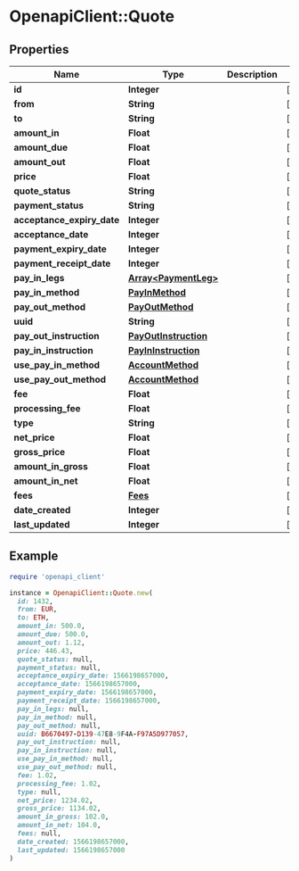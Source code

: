 # OpenapiClient::Quote

## Properties

| Name | Type | Description | Notes |
| ---- | ---- | ----------- | ----- |
| **id** | **Integer** |  | [optional] |
| **from** | **String** |  | [optional] |
| **to** | **String** |  | [optional] |
| **amount_in** | **Float** |  | [optional] |
| **amount_due** | **Float** |  | [optional] |
| **amount_out** | **Float** |  | [optional] |
| **price** | **Float** |  | [optional] |
| **quote_status** | **String** |  | [optional] |
| **payment_status** | **String** |  | [optional] |
| **acceptance_expiry_date** | **Integer** |  | [optional] |
| **acceptance_date** | **Integer** |  | [optional] |
| **payment_expiry_date** | **Integer** |  | [optional] |
| **payment_receipt_date** | **Integer** |  | [optional] |
| **pay_in_legs** | [**Array&lt;PaymentLeg&gt;**](PaymentLeg.md) |  | [optional] |
| **pay_in_method** | [**PayInMethod**](PayInMethod.md) |  | [optional] |
| **pay_out_method** | [**PayOutMethod**](PayOutMethod.md) |  | [optional] |
| **uuid** | **String** |  | [optional] |
| **pay_out_instruction** | [**PayOutInstruction**](PayOutInstruction.md) |  | [optional] |
| **pay_in_instruction** | [**PayInInstruction**](PayInInstruction.md) |  | [optional] |
| **use_pay_in_method** | [**AccountMethod**](AccountMethod.md) |  | [optional] |
| **use_pay_out_method** | [**AccountMethod**](AccountMethod.md) |  | [optional] |
| **fee** | **Float** |  | [optional] |
| **processing_fee** | **Float** |  | [optional] |
| **type** | **String** |  | [optional] |
| **net_price** | **Float** |  | [optional] |
| **gross_price** | **Float** |  | [optional] |
| **amount_in_gross** | **Float** |  | [optional] |
| **amount_in_net** | **Float** |  | [optional] |
| **fees** | [**Fees**](Fees.md) |  | [optional] |
| **date_created** | **Integer** |  | [optional] |
| **last_updated** | **Integer** |  | [optional] |

## Example

```ruby
require 'openapi_client'

instance = OpenapiClient::Quote.new(
  id: 1432,
  from: EUR,
  to: ETH,
  amount_in: 500.0,
  amount_due: 500.0,
  amount_out: 1.12,
  price: 446.43,
  quote_status: null,
  payment_status: null,
  acceptance_expiry_date: 1566198657000,
  acceptance_date: 1566198657000,
  payment_expiry_date: 1566198657000,
  payment_receipt_date: 1566198657000,
  pay_in_legs: null,
  pay_in_method: null,
  pay_out_method: null,
  uuid: B6670497-D139-47E8-9F4A-F97A5D977057,
  pay_out_instruction: null,
  pay_in_instruction: null,
  use_pay_in_method: null,
  use_pay_out_method: null,
  fee: 1.02,
  processing_fee: 1.02,
  type: null,
  net_price: 1234.02,
  gross_price: 1134.02,
  amount_in_gross: 102.0,
  amount_in_net: 104.0,
  fees: null,
  date_created: 1566198657000,
  last_updated: 1566198657000
)
```

